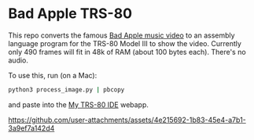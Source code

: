# Bad Apple TRS-80

This repo converts the famous
[Bad Apple music video](https://www.youtube.com/watch?v=FtutLA63Cp8)
to an assembly language program for the TRS-80
Model III to show the video. Currently only 490 frames
will fit in 48k of RAM (about 100 bytes each). There's no audio.

To use this, run (on a Mac):

```sh
python3 process_image.py | pbcopy
```

and paste into the [My TRS-80 IDE](https://www.my-trs-80.com/ide/)
webapp.

https://github.com/user-attachments/assets/4e215692-1b83-45e4-a7b1-3a9ef7a142d4
